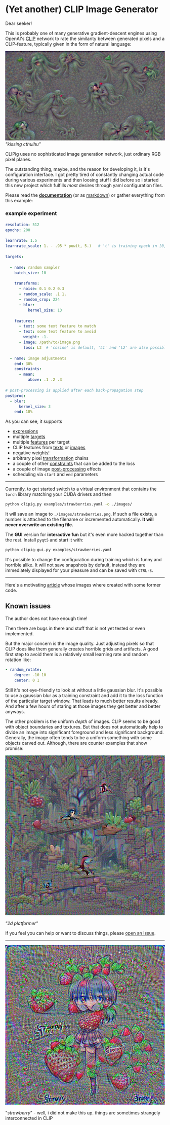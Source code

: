 # (Yet another) CLIP Image Generator

Dear seeker!

This is probably one of many generative gradient-descent engines using OpenAI's 
[CLIP](https://github.com/openai/CLIP/) network to rate the similarity 
between generated pixels and a CLIP-feature, typically given in the 
form of natural language:

![kissing cthuluhu](docs/static/img/kissing-cthulhu.png)
*"kissing cthulhu"*

CLIPig uses no sophisticated image generation network, just ordinary RGB pixel planes.

The outstanding thing, maybe, and the reason for developing it, is it's configuration interface.
I got pretty tired of constantly changing actual code during various experiments 
and then loosing stuff i did before so i started
this new project which fulfills *most* desires through yaml configuration files. 

Please read the **[documentation](https://defgsus.github.io/clipig/)** 
(or as [markdown](https://defgsus.github.io/clipig/docs/README.md))
or gather everything from this example:

### example experiment

```yaml
resolution: 512
epochs: 200

learnrate: 1.5
learnrate_scale: 1. - .95 * pow(t, 5.)   # 't' is training epoch in [0, 1] range

targets:

  - name: random sampler
    batch_size: 10

    transforms:
      - noise: 0.1 0.2 0.3
      - random_scale: .1 1.
      - random_crop: 224
      - blur:
          kernel_size: 13

    features:
      - text: some text feature to match
      - text: some text feature to avoid
        weight: -1.
      - image: /path/to/image.png
        loss: L2  # 'cosine' is default, 'L1' and 'L2' are also possible

  - name: image adjustments
    end: 30%
    constraints:
      - mean:
          above: .1 .2 .3
      
# post-processing is applied after each back-propagation step
postproc:
  - blur: 
      kernel_size: 3
    end: 10%    
```

As you can see, it supports 
- [expressions](docs/expressions.md)
- multiple [targets](docs/reference.md#targets)
- multiple [features](docs/reference.md#targetsfeatures) per target
- CLIP features from [texts](docs/reference.md#targetsfeaturestext) or [images](docs/reference.md#targetsfeaturesimage)
- negative weights!
- arbitrary pixel [transformation](docs/transforms.md) chains
- a couple of other [constraints](docs/constraints.md) that can be added to the loss
- a couple of image [post-processing](docs/reference.md#postproc) effects 
- scheduling via `start` and `end` parameters

---

Currently, to get started switch to a virtual environment 
that contains the `torch` library matching your CUDA drivers 
and then

```bash
python clipig.py examples/strawberries.yaml -o ./images/
```

It will save an image to `./images/strawberries.png`. If such a file exists, 
a number is attached to the filename or incremented automatically. **It will never
overwrite an existing file.**

The **GUI** version for **interactive fun** but it's even more hacked together
than the rest. Install `pyqt5` and start it with:

```bash
python clipig-gui.py examples/strawberries.yaml
```

It's possible to change the configuration during training which is funny and horrible alike. 
It will not save snapshots by default, instead they are immediately displayed for your
pleasure and can be saved with `CTRL-S`. 

--- 

Here's a motivating [article](https://defgsus.github.io/blog/2021/04/28/malazan-clip-features.html)
whose images where created with some former code.


## Known issues

The author does not have enough time!

Then there are bugs in there and stuff that is not yet tested 
or even implemented.

But the major concern is the image quality. Just adjusting pixels so that CLIP does like them
generally creates horrible grids and artifacts. A good first step to avoid them is 
a relatively small learning rate and random rotation like:

```yaml
- random_rotate:
    degree: -10 10
    center: 0 1
```

Still it's not eye-friendly to look at without a little gaussian blur. It's possible to use
a gaussian blur as a training constraint and add it to the loss function of the 
particular target window. That leads to much better results already. And after a few hours of
staring at those images they get better and better anyways.

The other problem is the uniform *depth* of images. CLIP seems to be good with object 
boundaries and textures. But that does not automatically help to divide an image into 
significant foreground and less significant background. Generally, the image often tends
to be a uniform something with some objects carved out. Although, there are counter 
examples that show promise:

![2d-platform with ](docs/static/img/2d-platformer.png)

*"2d platformer"*

If you feel you can help or want to discuss things, please 
[open an issue](https://github.com/defgsus/clipig/issues).


---

![CLIP-generated strawberry image](docs/static/img/strawberry.png)

"*strawberry*" - well, i did not make this up. things are sometimes strangely 
interconnected in CLIP
